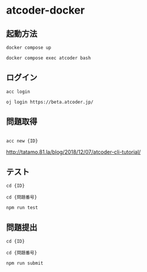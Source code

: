 # atcoder-docker

## 起動方法

```
docker compose up

docker compose exec atcoder bash

```

## ログイン

```
acc login

oj login https://beta.atcoder.jp/
```

## 問題取得

```

acc new {ID}

```

http://tatamo.81.la/blog/2018/12/07/atcoder-cli-tutorial/

## テスト

```
cd {ID}

cd {問題番号}

npm run test
```

## 問題提出

```
cd {ID}

cd {問題番号}

npm run submit
```
